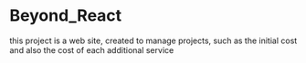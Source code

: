 # Beyond_React
this project is a web site, created to manage projects, such as the initial cost and also the cost of each additional service
